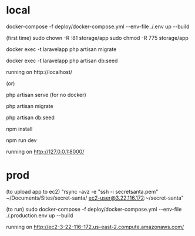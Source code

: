 # local

docker-compose -f deploy/docker-compose.yml --env-file ./.env up --build

(first time)
sudo chown -R :81 storage/app
sudo chmod -R 775 storage/app

docker exec -t laravelapp php artisan migrate

docker exec -t laravelapp php artisan db:seed

running on http://localhost/

(or)

php artisan serve (for no docker)

php artisan migrate

php artisan db:seed

npm install

npm run dev



running on http://127.0.0.1:8000/


# prod

(to upload app to ec2)
"rsync -avz -e "ssh -i secretsanta.pem" ~/Documents/Sites/secret-santa/ ec2-user@3.22.116.172:~/secret-santa"

(to run)
sudo docker-compose -f deploy/docker-compose.yml --env-file ./.production.env up --build

running on http://ec2-3-22-116-172.us-east-2.compute.amazonaws.com/
